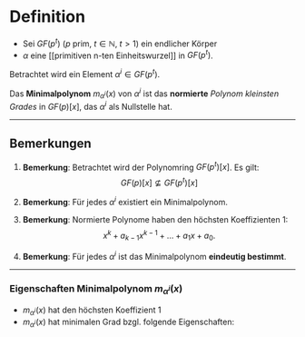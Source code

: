 # Definition
- Sei $GF(p^t)$ ($p$ prim, $t \in \mathbb{N}$, $t > 1$) ein endlicher Körper 
- $\alpha$ eine [[primitiven n-ten Einheitswurzel]] in $GF(p^t)$.

Betrachtet wird ein Element $\alpha^i \in GF(p^t)$.

Das **Minimalpolynom** $m_{\alpha^i}(x)$ von $\alpha^i$ ist das **normierte** *Polynom kleinsten Grades* in $GF(p)[x]$, das $\alpha^i$ als Nullstelle hat.

---
## Bemerkungen

1. **Bemerkung**: Betrachtet wird der Polynomring $GF(p^t)[x]$. Es gilt:
   $$
   GF(p)[x] \nsubseteq GF(p^t)[x]
   $$
   
2. **Bemerkung**: Für jedes $\alpha^i$ existiert ein Minimalpolynom.
3. **Bemerkung**: Normierte Polynome haben den höchsten Koeffizienten $1$:
   $$
   x^k + a_{k-1}x^{k-1} + \dots + a_1x + a_0.
   $$
   
4. **Bemerkung**: Für jedes $\alpha^i$ ist das Minimalpolynom **eindeutig bestimmt**.

---

### Eigenschaften Minimalpolynom $m_{\alpha^{i}}(x)$
- $m_{\alpha^{i}}(x)$ hat den höchsten Koeffizient 1 
- $m_{\alpha^{i}}(x)$ hat minimalen Grad bzgl. folgende Eigenschaften:
